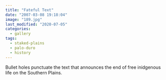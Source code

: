 ```yaml
---
title: "Fateful Text"
date: "2007-03-08 19:18:04"
image: "189.jpg"
last_modified: "2020-07-05"
categories:
  - gallery
tags:
  - staked-plains
  - palo-duro
  - history  
---
```


Bullet holes punctuate the text that announces the end of free inidgenous life on the Southern Plains.
